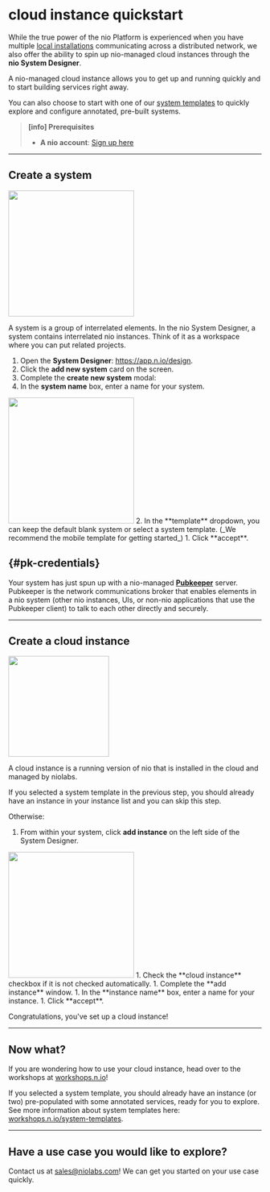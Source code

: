 # cloud instance quickstart

While the true power of the nio Platform is experienced when you have multiple [local installations](/running-nio) communicating across a distributed network, we also offer the ability to spin up nio-managed cloud instances through the **nio System Designer**.

A nio-managed cloud instance allows you to get up and running quickly and to start building services right away.

You can also choose to start with one of our [system templates](https://workshops.n.io/system-templates) to quickly explore and configure annotated, pre-built systems.

>**[info] Prerequisites**
>
>* **A nio account**: [Sign up here](https://account.n.io/signup)

---

## Create a system
<img class="right border" src="/img/cloud/add-system.png" width="250" />

A system is a group of interrelated elements. In the nio System Designer, a system contains interrelated nio instances. Think of it as a workspace where you can put related projects.
1. Open the **System Designer**: https://app.n.io/design.
1. Click the **add new system** card on the screen.
1. Complete the **create new system** modal:
  1. In the **system name** box, enter a name for your system.
  <img class="right border" src="/img/cloud/Hello-CreateNewSystem.gif" width="250" />
  2. In the **template** dropdown, you can keep the default blank system or select a system template. (_We recommend the mobile template for getting started_)
  1. Click **accept**.

  ## {#pk-credentials}

  Your system has just spun up with a nio-managed [**Pubkeeper**](/pubkeeper) server. Pubkeeper is the network communications broker that enables elements in a nio system (other nio instances, UIs, or non-nio applications that use the Pubkeeper client) to talk to each other directly and securely.

---

## Create a cloud instance

<img class="right shadow" src="/img/cloud/addInstanceButton.png" width="200" />

A cloud instance is a running version of nio that is installed in the cloud and managed by niolabs.

If you selected a system template in the previous step, you should already have an instance in your instance list and you can skip this step.

Otherwise:<br>
1. From within your system, click **add instance** on the left side of the System Designer.
<img class="right border" src="/img/cloud/addInstance.png" width="250" />
1. Check the **cloud instance** checkbox if it is not checked automatically.
1. Complete the **add instance** window.
  1. In the **instance name** box, enter a name for your instance.
  1. Click **accept**.

<br>

Congratulations, you've set up a cloud instance!


---

## Now what?

If you are wondering how to use your cloud instance, head over to the workshops at [workshops.n.io](https://workshops.n.io)!

If you selected a system template, you should already have an instance (or two) pre-populated with some annotated services, ready for you to explore. See more information about system templates here: [workshops.n.io/system-templates](https://workshops.n.io/system-templates).

---

## Have a use case you would like to explore?

Contact us at [sales@niolabs.com](mailto:sales@niolabs.com)! We can get you started on your use case quickly.